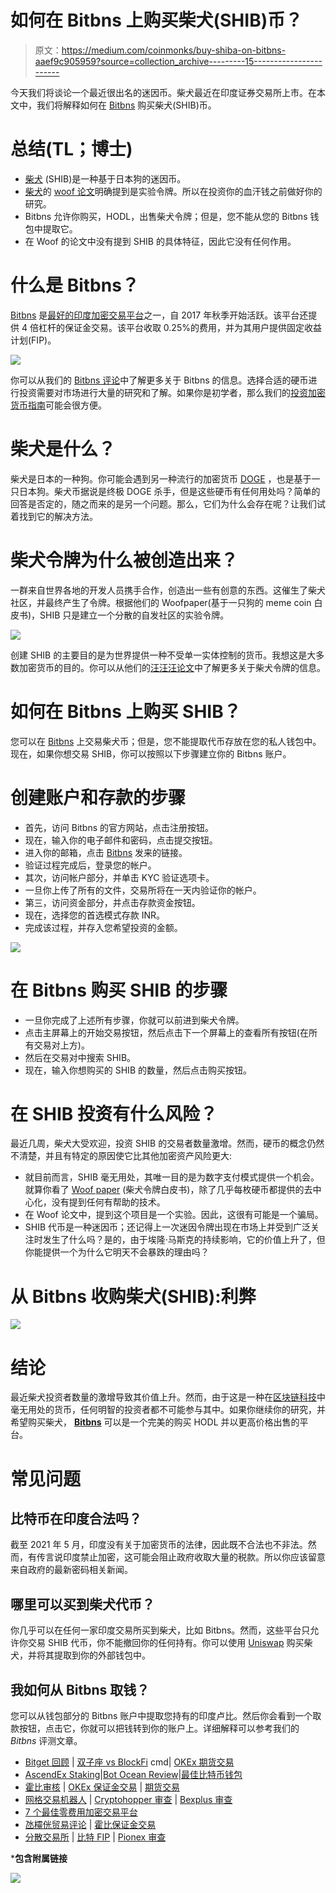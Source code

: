 # 如何在 Bitbns 上购买柴犬(SHIB)币？

> 原文：<https://medium.com/coinmonks/buy-shiba-on-bitbns-aaef9c905959?source=collection_archive---------15----------------------->

今天我们将谈论一个最近很出名的迷因币。柴犬最近在印度证券交易所上市。在本文中，我们将解释如何在 [Bitbns](https://ref.bitbns.com/64358) 购买柴犬(SHIB)币。

# 总结(TL；博士)

*   [柴犬](https://shibatoken.com/) (SHIB)是一种基于日本狗的迷因币。
*   [柴犬](https://shibatoken.com/)的 [woof 论文](https://github.com/shytoshikusama/shibawoofpaper/raw/main/SHIBAINU_Ecosystem_WOOF_Paper.pdf)明确提到是实验令牌。所以在投资你的血汗钱之前做好你的研究。
*   Bitbns 允许你购买，HODL，出售柴犬令牌；但是，您不能从您的 Bitbns 钱包中提取它。
*   在 Woof 的论文中没有提到 SHIB 的具体特征，因此它没有任何作用。

# 什么是 Bitbns？

[Bitbns](https://ref.bitbns.com/64358) 是[最好的印度加密交易平台](https://coincodecap.com/best-bitcoin-exchange-in-india)之一，自 2017 年秋季开始活跃。该平台还提供 4 倍杠杆的保证金交易。该平台收取 0.25%的费用，并为其用户提供固定收益计划(FIP)。

![](img/f0cbc8538986227135c6fee84b2a82cd.png)

你可以从我们的 [Bitbns 评论](https://coincodecap.com/bitbns-review)中了解更多关于 Bitbns 的信息。选择合适的硬币进行投资需要对市场进行大量的研究和了解。如果你是初学者，那么我们的[投资加密货币指南](https://coincodecap.com/crypto-investing-guide)可能会很方便。

# 柴犬是什么？

柴犬是日本的一种狗。你可能会遇到另一种流行的加密货币 [DOGE](https://dogecoin.com/) ，也是基于一只日本狗。柴犬币据说是终极 DOGE 杀手，但是这些硬币有任何用处吗？简单的回答是否定的，随之而来的是另一个问题。那么，它们为什么会存在呢？让我们试着找到它的解决方法。

# 柴犬令牌为什么被创造出来？

一群来自世界各地的开发人员携手合作，创造出一些有创意的东西。这催生了柴犬社区，并最终产生了令牌。根据他们的 Woofpaper(基于一只狗的 meme coin 白皮书)，SHIB 只是建立一个分散的自发社区的实验令牌。

![](img/5fdec9e09cc7b434864cdc113cd3e1a6.png)

创建 SHIB 的主要目的是为世界提供一种不受单一实体控制的货币。我想这是大多数加密货币的目的。你可以从他们的[汪汪汪论文](https://github.com/shytoshikusama/shibawoofpaper/raw/main/SHIBAINU_Ecosystem_WOOF_Paper.pdf)中了解更多关于柴犬令牌的信息。

# 如何在 Bitbns 上购买 SHIB？

您可以在 [Bitbns](https://ref.bitbns.com/64358) 上交易柴犬币；但是，您不能提取代币存放在您的私人钱包中。现在，如果你想交易 SHIB，你可以按照以下步骤建立你的 Bitbns 账户。

# 创建账户和存款的步骤

*   首先，访问 Bitbns 的官方网站，点击注册按钮。
*   现在，输入你的电子邮件和密码，点击提交按钮。
*   进入你的邮箱，点击 [Bitbns](https://ref.bitbns.com/64358) 发来的链接。
*   验证过程完成后，登录您的帐户。
*   其次，访问帐户部分，并单击 KYC 验证选项卡。
*   一旦你上传了所有的文件，交易所将在一天内验证你的帐户。
*   第三，访问资金部分，并点击存款资金按钮。
*   现在，选择您的首选模式存款 INR。
*   完成该过程，并存入您希望投资的金额。

![](img/07e6d9e2ed8c9a11a79c89fa75c6e031.png)

# 在 Bitbns 购买 SHIB 的步骤

*   一旦你完成了上述所有步骤，你就可以前进到柴犬令牌。
*   点击主屏幕上的开始交易按钮，然后点击下一个屏幕上的查看所有按钮(在所有交易对上方)。
*   然后在交易对中搜索 SHIB。
*   现在，输入你想购买的 SHIB 的数量，然后点击购买按钮。

# 在 SHIB 投资有什么风险？

最近几周，柴犬大受欢迎，投资 SHIB 的交易者数量激增。然而，硬币的概念仍然不清楚，并且有特定的原因使它比其他加密资产风险更大:

*   就目前而言，SHIB 毫无用处，其唯一目的是为数字支付模式提供一个机会。就算你看了 [Woof paper](https://github.com/shytoshikusama/shibawoofpaper/raw/main/SHIBAINU_Ecosystem_WOOF_Paper.pdf) (柴犬令牌白皮书)，除了几乎每枚硬币都提供的去中心化，没有提到任何有帮助的技术。
*   在 Woof 论文中，提到这个项目是一个实验。因此，这很有可能是一个骗局。
*   SHIB 代币是一种迷因币；还记得上一次迷因令牌出现在市场上并受到广泛关注时发生了什么吗？是的，由于埃隆·马斯克的持续影响，它的价值上升了，但你能提供一个为什么它明天不会暴跌的理由吗？

# 从 Bitbns 收购柴犬(SHIB):利弊

![](img/7adc5f2a1231d40fb047c9a546f2b61f.png)

# 结论

最近柴犬投资者数量的激增导致其价值上升。然而，由于这是一种在[区块链科技](https://coincodecap.com/what-is-blockchain-a-simple-guide-for-dummies)中毫无用处的货币，任何明智的投资者都不可能参与其中。如果你继续你的研究，并希望购买柴犬， [**Bitbns**](https://ref.bitbns.com/64358) 可以是一个完美的购买 HODL 并以更高价格出售的平台。

# 常见问题

## 比特币在印度合法吗？

截至 2021 年 5 月，印度没有关于加密货币的法律，因此既不合法也不非法。然而，有传言说印度禁止加密，这可能会阻止政府收取大量的税款。所以你应该留意来自政府的最新密码相关新闻。

## 哪里可以买到柴犬代币？

你几乎可以在任何一家印度交易所买到柴犬，比如 Bitbns。然而，这些平台只允许你交易 SHIB 代币，你不能撤回你的任何持有。你可以使用 [Uniswap](https://uniswap.org/) 购买柴犬，并将其提取到你的外部钱包中。

## 我如何从 Bitbns 取钱？

您可以从钱包部分的 Bitbns 账户中提取您持有的印度卢比。然后你会看到一个取款按钮，点击它，你就可以把钱转到你的账户上。详细解释可以参考我们的 *Bitbns* 评测文章。

*   [Bitget 回顾](https://coincodecap.com/bitget-review) | [双子座 vs BlockFi](https://coincodecap.com/gemini-vs-blockfi) cmd| [OKEx 期货交易](https://coincodecap.com/okex-futures-trading)
*   [AscendEx Staking](https://coincodecap.com/ascendex-staking)|[Bot Ocean Review](https://coincodecap.com/bot-ocean-review)|[最佳比特币钱包](https://coincodecap.com/bitcoin-wallets-india)
*   [霍比审核](https://coincodecap.com/huobi-review) | [OKEx 保证金交易](https://coincodecap.com/okex-margin-trading) | [期货交易](https://coincodecap.com/futures-trading)
*   [网格交易机器人](https://coincodecap.com/grid-trading) | [Cryptohopper 审查](/coinmonks/cryptohopper-review-a388ff5bae88) | [Bexplus 审查](https://coincodecap.com/bexplus-review)
*   [7 个最佳零费用加密交易平台](https://coincodecap.com/zero-fee-crypto-exchanges)
*   [氹欞侊贸易评论](https://coincodecap.com/anny-trade-review) | [霍比保证金交易](/coinmonks/huobi-margin-trading-b3b06cdc1519)
*   [分散交易所](https://coincodecap.com/what-are-decentralized-exchanges) | [比特 FIP](https://coincodecap.com/bitbns-fip) | [Pionex 审查](https://coincodecap.com/pionex-review-exchange-with-crypto-trading-bot)

***包含附属链接**

![](img/d399e2b89a4841908ec250ae0381dbc1.png)